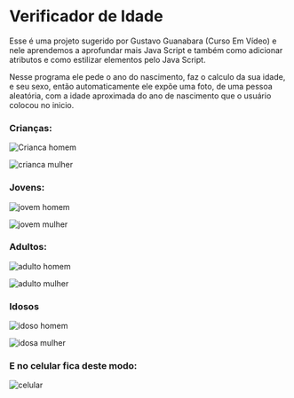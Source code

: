 # Verificador de Idade

Esse é uma projeto sugerido por Gustavo Guanabara (Curso Em Vídeo) e nele aprendemos a  aprofundar mais Java Script e também como adicionar atributos e como estilizar elementos pelo Java Script.

 Nesse programa ele pede o ano do nascimento, faz o calculo da sua idade, e seu sexo, então automaticamente ele expõe uma foto, de uma pessoa aleatória, com a idade aproximada do ano de nascimento que o usuário colocou no inicio.  

### Crianças:

![Crianca homem](https://i.imgur.com/YcwA0js.png)

![crianca mulher](https://i.imgur.com/UaOezJk.png)

### Jovens:

![jovem homem](https://i.imgur.com/A4vfcb5.png)

![jovem mulher](https://i.imgur.com/FLk1uT8.png)

### Adultos: 

![adulto homem](https://i.imgur.com/tzsq6BN.png)

![adulto mulher](https://i.imgur.com/TJZfDjR.png)

### Idosos

![idoso homem](https://i.imgur.com/IxWeUK4.png)

![idosa mulher](https://i.imgur.com/iyhm1x7.png)

### E no celular fica deste modo:

![celular](https://i.imgur.com/w6TJtTg.png)